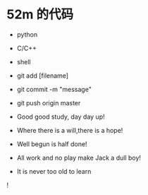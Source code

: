 # 52m 的代码
* python
* C/C++
* shell



* git add [filename]
* git commit -m "message"
* git push origin master



* Good good study, day day up!
* Where there is a will,there is a hope!
* Well begun is half done!
* All work and no play make Jack a dull boy!
* It is never too old to learn



!




